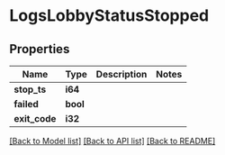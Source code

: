 # LogsLobbyStatusStopped

## Properties

Name | Type | Description | Notes
------------ | ------------- | ------------- | -------------
**stop_ts** | **i64** |  | 
**failed** | **bool** |  | 
**exit_code** | **i32** |  | 

[[Back to Model list]](../README.md#documentation-for-models) [[Back to API list]](../README.md#documentation-for-api-endpoints) [[Back to README]](../README.md)



